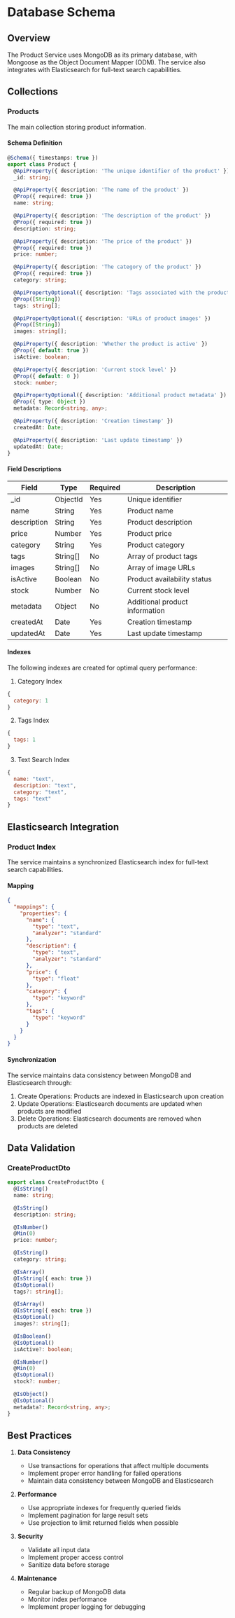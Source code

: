 # Database Schema

## Overview

The Product Service uses MongoDB as its primary database, with Mongoose as the Object Document Mapper (ODM). The service also integrates with Elasticsearch for full-text search capabilities.

## Collections

### Products

The main collection storing product information.

#### Schema Definition
```typescript
@Schema({ timestamps: true })
export class Product {
  @ApiProperty({ description: 'The unique identifier of the product' })
  _id: string;

  @ApiProperty({ description: 'The name of the product' })
  @Prop({ required: true })
  name: string;

  @ApiProperty({ description: 'The description of the product' })
  @Prop({ required: true })
  description: string;

  @ApiProperty({ description: 'The price of the product' })
  @Prop({ required: true })
  price: number;

  @ApiProperty({ description: 'The category of the product' })
  @Prop({ required: true })
  category: string;

  @ApiPropertyOptional({ description: 'Tags associated with the product' })
  @Prop([String])
  tags: string[];

  @ApiPropertyOptional({ description: 'URLs of product images' })
  @Prop([String])
  images: string[];

  @ApiProperty({ description: 'Whether the product is active' })
  @Prop({ default: true })
  isActive: boolean;

  @ApiProperty({ description: 'Current stock level' })
  @Prop({ default: 0 })
  stock: number;

  @ApiPropertyOptional({ description: 'Additional product metadata' })
  @Prop({ type: Object })
  metadata: Record<string, any>;

  @ApiProperty({ description: 'Creation timestamp' })
  createdAt: Date;

  @ApiProperty({ description: 'Last update timestamp' })
  updatedAt: Date;
}
```

#### Field Descriptions

| Field | Type | Required | Description |
|-------|------|----------|-------------|
| _id | ObjectId | Yes | Unique identifier |
| name | String | Yes | Product name |
| description | String | Yes | Product description |
| price | Number | Yes | Product price |
| category | String | Yes | Product category |
| tags | String[] | No | Array of product tags |
| images | String[] | No | Array of image URLs |
| isActive | Boolean | No | Product availability status |
| stock | Number | No | Current stock level |
| metadata | Object | No | Additional product information |
| createdAt | Date | Yes | Creation timestamp |
| updatedAt | Date | Yes | Last update timestamp |

#### Indexes

The following indexes are created for optimal query performance:

1. Category Index
```javascript
{
  category: 1
}
```

2. Tags Index
```javascript
{
  tags: 1
}
```

3. Text Search Index
```javascript
{
  name: "text",
  description: "text",
  category: "text",
  tags: "text"
}
```

## Elasticsearch Integration

### Product Index

The service maintains a synchronized Elasticsearch index for full-text search capabilities.

#### Mapping
```json
{
  "mappings": {
    "properties": {
      "name": {
        "type": "text",
        "analyzer": "standard"
      },
      "description": {
        "type": "text",
        "analyzer": "standard"
      },
      "price": {
        "type": "float"
      },
      "category": {
        "type": "keyword"
      },
      "tags": {
        "type": "keyword"
      }
    }
  }
}
```

#### Synchronization

The service maintains data consistency between MongoDB and Elasticsearch through:

1. Create Operations: Products are indexed in Elasticsearch upon creation
2. Update Operations: Elasticsearch documents are updated when products are modified
3. Delete Operations: Elasticsearch documents are removed when products are deleted

## Data Validation

### CreateProductDto
```typescript
export class CreateProductDto {
  @IsString()
  name: string;

  @IsString()
  description: string;

  @IsNumber()
  @Min(0)
  price: number;

  @IsString()
  category: string;

  @IsArray()
  @IsString({ each: true })
  @IsOptional()
  tags?: string[];

  @IsArray()
  @IsString({ each: true })
  @IsOptional()
  images?: string[];

  @IsBoolean()
  @IsOptional()
  isActive?: boolean;

  @IsNumber()
  @Min(0)
  @IsOptional()
  stock?: number;

  @IsObject()
  @IsOptional()
  metadata?: Record<string, any>;
}
```

## Best Practices

1. **Data Consistency**
   - Use transactions for operations that affect multiple documents
   - Implement proper error handling for failed operations
   - Maintain data consistency between MongoDB and Elasticsearch

2. **Performance**
   - Use appropriate indexes for frequently queried fields
   - Implement pagination for large result sets
   - Use projection to limit returned fields when possible

3. **Security**
   - Validate all input data
   - Implement proper access control
   - Sanitize data before storage

4. **Maintenance**
   - Regular backup of MongoDB data
   - Monitor index performance
   - Implement proper logging for debugging 